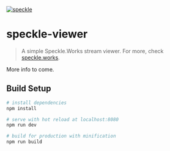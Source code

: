 [![speckle](https://speckle.works/img/spke.png)](https://speckle.works)
# speckle-viewer

> A simple Speckle.Works stream viewer. For more, check [speckle.works](https://speckle.works).

More info to come. 

## Build Setup

``` bash
# install dependencies
npm install

# serve with hot reload at localhost:8080
npm run dev

# build for production with minification
npm run build
```
